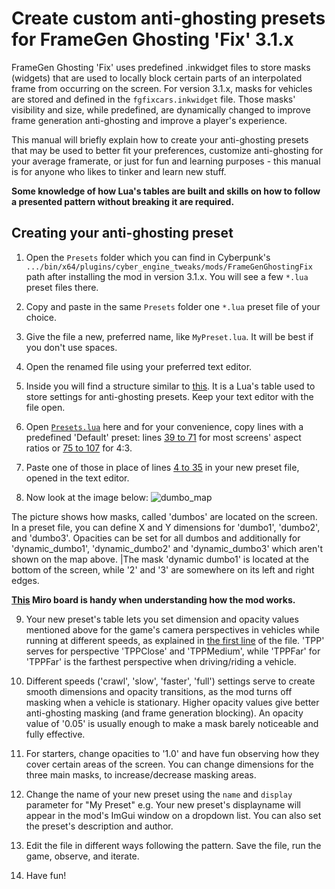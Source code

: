 # Create custom anti-ghosting presets for FrameGen Ghosting 'Fix' 3.1.x

FrameGen Ghosting 'Fix' uses predefined .inkwidget files to store masks (widgets) that are used to locally block certain parts of an interpolated frame from occurring on the screen. For version 3.1.x, masks for vehicles are stored and defined in the `fgfixcars.inkwidget` file. Those masks' visibility and size, while predefined, are dynamically changed to improve frame generation anti-ghosting and improve a player's experience.

This manual will briefly explain how to create your anti-ghosting presets that may be used to better fit your preferences, customize anti-ghosting for your average framerate, or just for fun and learning purposes - this manual is for anyone who likes to tinker and learn new stuff.

**Some knowledge of how Lua's tables are built and skills on how to follow a presented pattern without breaking it are required.**

## Creating your anti-ghosting preset

1. Open the `Presets` folder which you can find in Cyberpunk's `.../bin/x64/plugins/cyber_engine_tweaks/mods/FrameGenGhostingFix` path after installing the mod in version 3.1.x. You will see a few `*.lua` preset files there.

2. Copy and paste in the same `Presets` folder one `*.lua` preset file of your choice.

3. Give the file a new, preferred name, like `MyPreset.lua`. It will be best if you don't use spaces.

4. Open the renamed file using your preferred text editor.

5. Inside you will find a structure similar to [this](https://github.com/gramern/cp77-ghosting-fix/blob/main/cet_lua_addon/Presets/LessMasking_60FPS.lua). It is a Lua's table used to store settings for anti-ghosting presets. Keep your text editor with the file open.

6. Open [`Presets.lua`](https://github.com/gramern/cp77-ghosting-fix/blob/main/cet_lua_addon/Modules/Presets.lua) here and for your convenience, copy lines with a predefined 'Default' preset: lines [39 to 71](https://github.com/gramern/cp77-ghosting-fix/blob/6ad3d9cc76adda9611e71ab21bc8a0d125479b9f/cet_lua_addon/Modules/Presets.lua#L39-L71) for most screens' aspect ratios or [75 to 107](https://github.com/gramern/cp77-ghosting-fix/blob/6ad3d9cc76adda9611e71ab21bc8a0d125479b9f/cet_lua_addon/Modules/Presets.lua#L75-L107) for 4:3.

7. Paste one of those in place of lines [4 to 35](https://github.com/gramern/cp77-ghosting-fix/blob/6ad3d9cc76adda9611e71ab21bc8a0d125479b9f/cet_lua_addon/Presets/LessMasking_60FPS.lua#L4-L35) in your new preset file, opened in the text editor.

8. Now look at the image below:
![dumbo_map](https://github.com/gramern/cp77-ghosting-fix/assets/159150855/8374dc8c-775b-4a54-9716-b03c9ba98f6e)

The picture shows how masks, called 'dumbos' are located on the screen. In a preset file, you can define X and Y dimensions for 'dumbo1', 'dumbo2', and 'dumbo3'. Opacities can be set for all dumbos and additionally for 'dynamic_dumbo1', 'dynamic_dumbo2' and 'dynamic_dumbo3' which aren't shown on the map above. |The mask 'dynamic dumbo1' is located at the bottom of the screen, while '2' and '3' are somewhere on its left and right edges.

**[This](https://miro.com/app/board/uXjVNrZBovU=/) Miro board is handy when understanding how the mod works.**

9. Your new preset's table lets you set dimension and opacity values mentioned above for the game's camera perspectives in vehicles while running at different speeds, as explained in [the first line](https://github.com/gramern/cp77-ghosting-fix/blob/6ad3d9cc76adda9611e71ab21bc8a0d125479b9f/cet_lua_addon/Presets/LessMasking_60FPS.lua#L1) of the file. 'TPP' serves for perspective 'TPPClose' and 'TPPMedium', while 'TPPFar' for 'TPPFar' is the farthest perspective when driving/riding a vehicle.

10. Different speeds ('crawl', 'slow', 'faster', 'full') settings serve to create smooth dimensions and opacity transitions, as the mod turns off masking when a vehicle is stationary. Higher opacity values give better anti-ghosting masking (and frame generation blocking). An opacity value of '0.05' is usually enough to make a mask barely noticeable and fully effective.

11. For starters, change opacities to '1.0' and have fun observing how they cover certain areas of the screen. You can change dimensions for the three main masks, to increase/decrease masking areas.

12. Change the name of your new preset using the `name` and `display` parameter for "My Preset" e.g. Your new preset's displayname will appear in the mod's ImGui window on a dropdown list. You can also set the preset's description and author.

13. Edit the file in different ways following the pattern. Save the file, run the game, observe, and iterate. 

14. Have fun!
